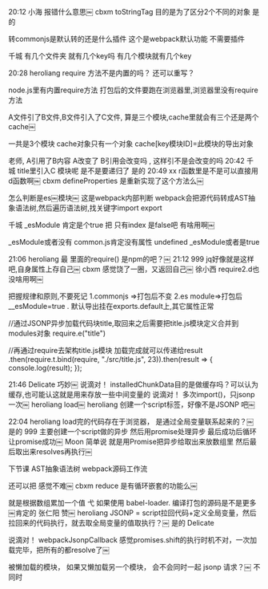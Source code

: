 20:12
小海
报错什么意思￼
cbxm
toStringTag 目的是为了区分2个不同的对象 是的




转commonjs是默认转的还是什么插件
这个是webpack默认功能 不需要插件

千城
有几个文件夹 就有几个key吗
有几个模块就有几个key

20:28
heroliang
require 方法不是内置的吗？ 还可以重写？

node.js里有内置require方法
打包后的文件要跑在浏览器里,浏览器里没有require方法


A文件引了B文件,B文件引入了C文件, 算是三个模块,cache里就会有三个还是两个cache￼


一共是3个模块
cache对象只有一个对象
cache[key模块ID]=此模块的导出对象




老师, A引用了B内容 A改变了 B引用会改变吗 , 这样引不是会改变的吗
20:42
千城
title里引入C 模块呢 是不是要递归了 是的
20:49
xx
r函数里是不是可以直接用d函数啊￼
cbxm
defineProperties 是重新实现了这个方法么￼


怎么判断是es￼模块￼
这是webpack内部判断
webpack会把源代码转成AST抽象语法树,然后遍历语法树,找关键字import export

千城
_esModule  肯定是个true 把  只有index 是false吧 有啥用啊￼

_esModule或者没有 common.js肯定没有属性 undefined
_esModule或者是true


21:06
heroliang
最 里面的require() 是npm的吧？￼
21:12
999
jq好像就是这样吧,自身属性上存自己￼
cbxm
感觉饶了一圈，又返回自己￼
徐小西
require2.d也没啥用啊￼



把握规律和原则,不要死记
1.commonjs =>打包后不变
2.es module=>打包后 __esModule=true .  默认导出挂在exports.default上,其它属性正常 

//通过JSONP异步加载代码块title,取回来之后需要把title.js模块定义合并到modules对象
 require.e("title")
 
//再通过require去架构title.js模块 加载完成就可以传递给result
 .then(require.t.bind(require, "./src/title.js", 23)).then(result => {
      console.log(result);
    });



21:46
Delicate
巧妙￼
说滴对！
installedChunkData目的是做缓存吗？可以认为缓存,也可能认这就是用来存放一些中间变量的
说滴对！
多次import()，只jsonp一次￼
heroliang
load￼
heroliang
创建一个script标签，好像不是JSONP 吧￼

22:04
heroliang
load完的代码存在于浏览器， 是通过全局变量联系起来的？￼ 是的
999
主要创建一个script做的异步 然后用promise处理异步 最后成功后循环让promise成功￼
Moon
简单说 就是用Promise把异步给取出来放数组里 然后最后取出来resolves再执行￼


下节课
AST抽象语法树 webpack源码工作流



还可以把 感觉不难￼
cbxm
reduce 是有循环嵌套的功能么￼

就是根据数组累加一个值
弋
如果使用 babel-loader. 编译打包的源码是不是更多￼肯定的
张仁阳
赞￼
heroliang
JSONP = script拉回代码+定义全局变量，然后拉回来的代码执行，就去取全局变量的值取执行？￼ 是的
Delicate

说滴对！
webpackJsonpCallback  感觉promises.shift的执行时机不对，一次加载完毕，把所有的都resolve了￼


被懒加载的模块， 如果又懒加载另一个模块， 会不会同时一起 jsonp 请求？￼
不同时

